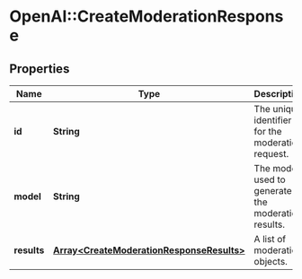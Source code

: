 # OpenAI::CreateModerationResponse

## Properties
Name | Type | Description | Notes
------------ | ------------- | ------------- | -------------
**id** | **String** | The unique identifier for the moderation request. | 
**model** | **String** | The model used to generate the moderation results. | 
**results** | [**Array&lt;CreateModerationResponseResults&gt;**](CreateModerationResponseResults.md) | A list of moderation objects. | 

